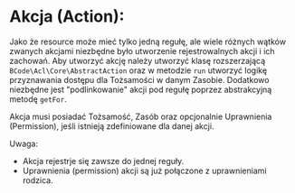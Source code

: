 Akcja (Action):
===============

Jako że resource może mieć tylko jedną regułę, ale wiele różnych wątków zwanych akcjami niezbędne było utworzenie rejestrowalnych akcji i ich zachowań.
Aby utworzyć akcję należy utworzyć klasę rozszerzającą `BCode\Acl\Core\AbstractAction` oraz w metodzie `run` utworzyć logikę przyznawania dostępu dla Tożsamości w danym Zasobie.
Dodatkowo niezbędne jest "podlinkowanie" akcji pod regułę poprzez abstrakcyjną metodę `getFor`.

Akcja musi posiadać Tożsamość, Zasób oraz opcjonalnie Uprawnienia (Permission), jeśli istnieją zdefiniowane dla danej akcji.

Uwaga:

* Akcja rejestrje się zawsze do jednej reguły.
* Uprawnienia (permission) akcji są już połączone z uprawnieniami rodzica.